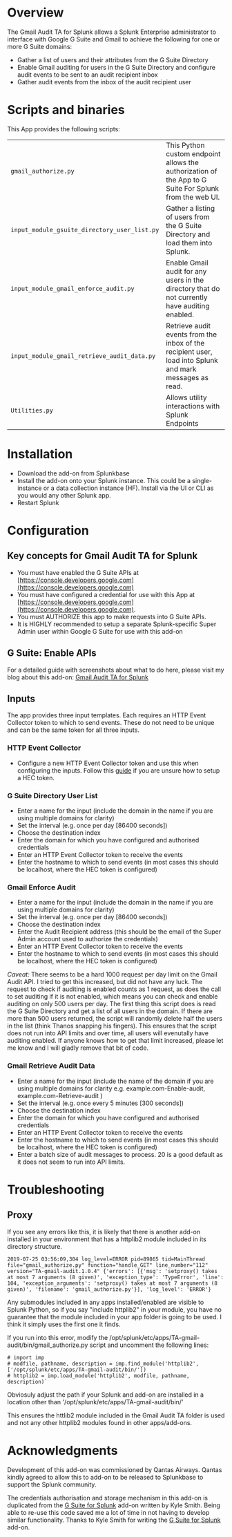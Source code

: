 # Overview
The Gmail Audit TA for Splunk allows a Splunk Enterprise administrator to interface with Google G Suite and Gmail to achieve the following for one or more G Suite domains:

* Gather a list of users and their attributes from the G Suite Directory
* Enable Gmail auditing for users in the G Suite Directory and configure audit events to be sent to an audit recipient inbox
* Gather audit events from the inbox of the audit recipient user

# Scripts and binaries

This App provides the following scripts:

|                                              |                                                                                                         |
| -------------------------------------------- | ------------------------------------------------------------------------------------------------------- |
| `gmail_authorize.py`                         | This Python custom endpoint allows the authorization of the App to G Suite For Splunk from the web UI.  |
| `input_module_gsuite_directory_user_list.py` | Gather a listing of users from the G Suite Directory and load them into Splunk.                         |
| `input_module_gmail_enforce_audit.py`        | Enable Gmail audit for any users in the directory that do not currently have auditing enabled.          |
| `input_module_gmail_retrieve_audit_data.py`  | Retrieve audit events from the inbox of the recipient user, load into Splunk and mark messages as read. |
| `Utilities.py`                               | Allows utility interactions with Splunk Endpoints                                                       |

# Installation

* Download the add-on from Splunkbase
* Install the add-on onto your Splunk instance. This could be a single-instance or a data collection instance (HF). Install via the UI or CLI as you would any other Splunk app.
* Restart Splunk

# Configuration

## Key concepts for Gmail Audit TA for Splunk

  - You must have enabled the G Suite APIs at [https://console.developers.google.com](https://console.developers.google.com)
  - You must have configured a credential for use with this App at [https://console.developers.google.com](https://console.developers.google.com).
  - You must AUTHORIZE this app to make requests into G Suite APIs.
  - It is HIGHLY recommended to setup a separate Splunk-specific Super Admin user within Google G Suite for use with this add-on

## G Suite: Enable APIs

For a detailed guide with screenshots about what to do here, please visit my blog about this add-on: [Gmail Audit TA for Splunk](https://nvonkorff.github.io/splunk/gmail/audit/2019/06/23/Gmail_Audit_TA.html)

## Inputs

The app provides three input templates. Each requires an HTTP Event Collector token to which to send events. These do not need to be unique and can be the same token for all three inputs.

### HTTP Event Collector

* Configure a new HTTP Event Collector token and use this when configuring the inputs. Follow this [guide](https://docs.splunk.com/Documentation/Splunk/latest/Data/UsetheHTTPEventCollector) if you are unsure how to setup a HEC token.

### G Suite Directory User List

* Enter a name for the input (include the domain in the name if you are using multiple domains for clarity)
* Set the interval (e.g. once per day [86400 seconds])
* Choose the destination index
* Enter the domain for which you have configured and authorised credentials
* Enter an HTTP Event Collector token to receive the events
* Enter the hostname to which to send events (in most cases this should be localhost, where the HEC token is configured)

### Gmail Enforce Audit

* Enter a name for the input (include the domain in the name if you are using multiple domains for clarity)
* Set the interval (e.g. once per day [86400 seconds])
* Choose the destination index
* Enter the Audit Recipient address (this should be the email of the Super Admin account used to authorize the credentials)
* Enter an HTTP Event Collector token to receive the events
* Enter the hostname to which to send events (in most cases this should be localhost, where the HEC token is configured)

*Caveat:*
There seems to be a hard 1000 request per day limit on the Gmail Audit API. I tried to get this increased, but did not have any luck.
The request to check if auditing is enabled counts as 1 request, as does the call to set auditing if it is not enabled, which means you can check and enable auditing on only 500 users per day.
The first thing this script does is read the G Suite Directory and get a list of all users in the domain. If there are more than 500 users returned, the script will randomly delete half the users in the list (think Thanos snapping his fingers). This ensures that the script does not run into API limits and over time, all users will evenutally have auditing enabled.
If anyone knows how to get that limit increased, please let me know and I will gladly remove that bit of code.

### Gmail Retrieve Audit Data

* Enter a name for the input (include the name of the domain if you are using multiple domains for clarity e.g. example.com-Enable-audit, example.com-Retrieve-audit )
* Set the interval (e.g. once every 5 minutes [300 seconds])
* Choose the destination index
* Enter the domain for which you have configured and authorised credentials
* Enter an HTTP Event Collector token to receive the events
* Enter the hostname to which to send events (in most cases this should be localhost, where the HEC token is configured)
* Enter a batch size of audit messages to process. 20 is a good default as it does not seem to run into API limits.


# Troubleshooting

## Proxy

If you see any errors like this, it is likely that there is another add-on installed in your environment that has a httplib2 module included in its directory structure. 

`2019-07-25 03:56:09,304 log_level=ERROR pid=89865 tid=MainThread file="gmail_authorize.py" function="handle_GET" line_number="112" version="TA-gmail-audit.1.0.4" {'errors': [{'msg': 'setproxy() takes at most 7 arguments (8 given)', 'exception_type': 'TypeError', 'line': 104, 'exception_arguments': 'setproxy() takes at most 7 arguments (8 given)', 'filename': 'gmail_authorize.py'}], 'log_level': 'ERROR'}`

Any submodules included in any apps installed/enabled are visible to Splunk Python, so if you say "include httplib2" in your module, you have no guarantee that the module included in your app folder is going to be used. I think it simply uses the first one it finds.

If you run into this error, modify the /opt/splunk/etc/apps/TA-gmail-audit/bin/gmail_authorize.py script and uncomment the following lines:

~~~
# import imp
# modfile, pathname, description = imp.find_module('httplib2', ['/opt/splunk/etc/apps/TA-gmail-audit/bin/'])
# httplib2 = imp.load_module('httplib2', modfile, pathname, description)`
~~~

Obviosuly adjust the path if your Splunk and add-on are installed in a location other than '/opt/splunk/etc/apps/TA-gmail-audit/bin/'

This ensures the httlib2 module included in the Gmail Audit TA folder is used and not any other httplib2 modules found in other apps/add-ons.

# Acknowledgments
Development of this add-on was commissioned by Qantas Airways. Qantas kindly agreed to allow this to add-on to be released to Splunkbase to support the Splunk community.

The credentials authorisation and storage mechanism in this add-on is duplicated from the [G Suite for Splunk](https://splunkbase.splunk.com/app/3791/) add-on written by Kyle Smith. Being able to re-use this code saved me a lot of time in not having to develop similar functionality. Thanks to Kyle Smith for writing the [G Suite for Splunk](https://splunkbase.splunk.com/app/3791/) add-on.



